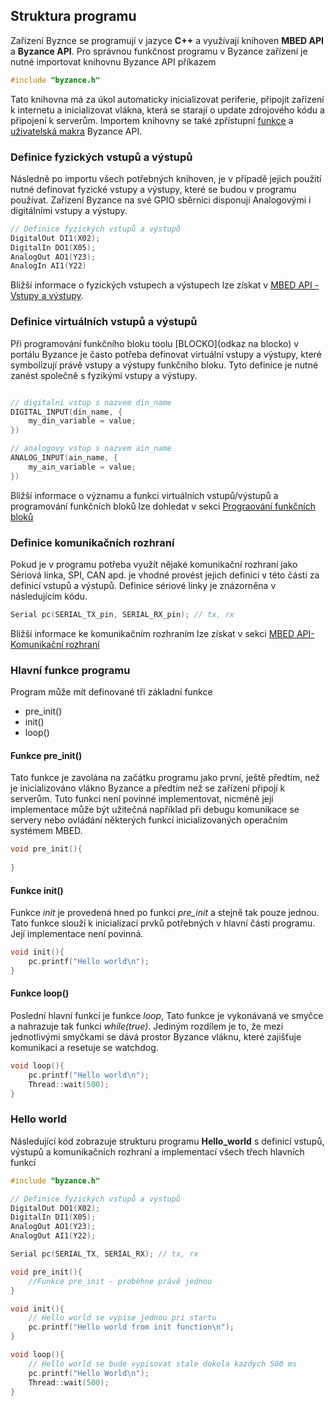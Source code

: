 ## Struktura programu

Zařízení Byznce se programují v jazyce **C++** a využívají knihoven **MBED API** a **Byzance API**. Pro správnou funkčnost programu v Byzance zařízení je nutné importovat knihovnu Byzance API příkazem 

```cpp
#include "byzance.h"
```

Tato knihovna má za úkol automaticky inicializovat periferie, připojit zařízení k internetu a inicializovat vlákna, která se starají o update zdrojového kódu a připojení k serverům. Importem knihovny se také zpřístupní [funkce](/programovani/byzance-api/funkce.md) a [uživatelská makra](/programovani/byzance-api/uzivateska-makra) Byzance API.

### Definice fyzických vstupů a výstupů

Následně po importu všech potřebných knihoven, je v případě jejich použití nutné definovat fyzické vstupy a výstupy, které se budou v programu používat. Zařízení Byzance na své GPIO sběrnici disponují Analogovými i digitálními vstupy a výstupy.

```cpp
// Definice fyzických vstupů a výstupů
DigitalOut DI1(X02);
DigitalIn DO1(X05);
AnalogOut AO1(Y23);
AnalogIn AI1(Y22)
```

Bližší informace o fyzických vstupech a výstupech lze získat v [MBED API - Vstupy a výstupy](/programovani/mbed-api/vstupy-a-vystupy.md).

### Definice virtuálních vstupů a výstupů

Při programování funkčního bloku toolu [BLOCKO](odkaz na blocko) v portálu Byzance je často potřeba definovat virtuální vstupy a výstupy, které symbolizují právě vstupy a výstupy funkčního bloku. Tyto definice je nutné zanést společně s fyzikými vstupy a výstupy.

```cpp

// digitalni vstup s nazvem din_name
DIGITAL_INPUT(din_name, {
    my_din_variable = value;
})

// analogovy vstup s nazvem ain_name
ANALOG_INPUT(ain_name, {
    my_ain_variable = value;
})

```

Bližší informace o významu a funkci virtuálních vstupů/výstupů a programování funkčních bloků lze dohledat v sekci [Prograování funkčních bloků](/programovani/byzance-api/digitalni-vstupy-a-vystupy.md)

### Definice komunikačních rozhraní

Pokud je v programu potřeba využít nějaké komunikační rozhraní jako Sériová linka, SPI, CAN apd. je vhodné provést jejich definici v této části za definicí vstupů a výstupů. Definice sériové linky je znázorněna v následujícím kódu.

```cpp
Serial pc(SERIAL_TX_pin, SERIAL_RX_pin); // tx, rx
```

Bližší informace ke komunikačním rozhraním lze získat v sekci [MBED API-Komunikační rozhraní](/programovani/mbed-api/komunikacni-rozhrani.md)


### Hlavní funkce programu

Program může mít definované tři základní funkce

* pre\_init()
* init()
* loop()

#### Funkce pre_init()

Tato funkce je zavolána na začátku programu jako první, ještě předtím, než je inicializováno vlákno Byzance a předtím než se zařízení připojí k serverům. Tuto funkci není povinné implementovat, nicméně její implementace může být užitečná například při debugu komunikace se servery nebo ovládání některých funkcí inicializovaných operačním systémem MBED. 

```cpp
void pre_init(){
   
}
```

#### Funkce init()

Funkce _init_ je provedená hned po funkci _pre_init_ a stejně tak pouze jednou. Tato funkce slouží k inicializaci prvků potřebných v hlavní části programu. Její implementace není povinná. 

```cpp
void init(){
    pc.printf("Hello world\n");
}
```

#### Funkce loop()

Poslední hlavní funkcí je funkce _loop_, Tato funkce je vykonávaná ve smyčce a nahrazuje tak funkci _while(true)_. Jediným rozdílem je to, že mezi jednotlivými smyčkami se dává prostor Byzance vláknu, které zajišťuje komunikaci a resetuje se watchdog.

```cpp
void loop(){
    pc.printf("Hello world\n");
    Thread::wait(500);
}
```

### Hello world

Následující kód zobrazuje strukturu programu **Hello_world** s definicí vstupů, výstupů a komunikačních rozhraní a implementací všech třech hlavních funkcí


```cpp
#include "byzance.h"

// Definice fyzických vstupů a výstupů
DigitalOut DO1(X02);
DigitalIn DI1(X05);
AnalogOut AO1(Y23);
AnalogOut AI1(Y22);

Serial pc(SERIAL_TX, SERIAL_RX); // tx, rx

void pre_init(){
    //Funkce pre_init - proběhne právě jednou
}

void init(){
    // Hello world se vypise jednou pri startu
    pc.printf("Hello world from init function\n");
}

void loop(){
    // Hello world se bude vypisovat stale dokola kazdych 500 ms
    pc.printf("Hello World\n");
    Thread::wait(500);
}
```



